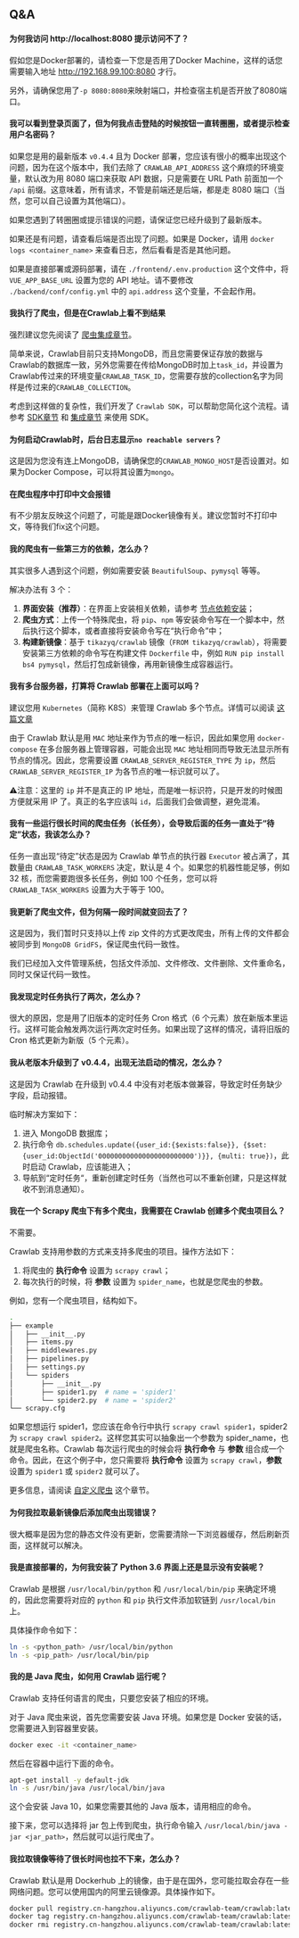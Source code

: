 ## Q&A

#### 为何我访问 http://localhost:8080 提示访问不了？

假如您是Docker部署的，请检查一下您是否用了Docker Machine，这样的话您需要输入地址 http://192.168.99.100:8080 才行。

另外，请确保您用了`-p 8080:8080`来映射端口，并检查宿主机是否开放了8080端口。

#### 我可以看到登录页面了，但为何我点击登陆的时候按钮一直转圈圈，或者提示检查用户名密码？

如果您是用的最新版本 `v0.4.4` 且为 Docker 部署，您应该有很小的概率出现这个问题，因为在这个版本中，我们去除了 `CRAWLAB_API_ADDRESS` 这个麻烦的环境变量，默认改为用 8080 端口来获取 API 数据，只是需要在 URL Path 前面加一个 `/api` 前缀。这意味着，所有请求，不管是前端还是后端，都是走 8080 端口（当然，您可以自己设置为其他端口）。

如果您遇到了转圈圈或提示错误的问题，请保证您已经升级到了最新版本。

如果还是有问题，请查看后端是否出现了问题。如果是 Docker，请用 `docker logs <container_name>` 来查看日志，然后看看是否是其他问题。

如果是直接部署或源码部署，请在 `./frontend/.env.production` 这个文件中，将 `VUE_APP_BASE_URL` 设置为您的 API 地址。请不要修改 `./backend/conf/config.yml` 中的 `api.address` 这个变量，不会起作用。

#### 我执行了爬虫，但是在Crawlab上看不到结果

强烈建议您先阅读了 [爬虫集成章节](../Integration/README.md)。

简单来说，Crawlab目前只支持MongoDB，而且您需要保证存放的数据与Crawlab的数据库一致，另外您需要在传给MongoDB时加上`task_id`，并设置为Crawlab传过来的环境变量`CRAWLAB_TASK_ID`，您需要存放的collection名字为同样是传过来的`CRAWLAB_COLLECTION`。

考虑到这样做的复杂性，我们开发了 `Crawlab SDK`，可以帮助您简化这个流程。请参考 [SDK章节](../SDK/README.md) 和 [集成章节](../Integration/README.md) 来使用 SDK。

#### 为何启动Crawlab时，后台日志显示`no reachable servers`？

这是因为您没有连上MongoDB，请确保您的`CRAWLAB_MONGO_HOST`是否设置对。如果为Docker Compose，可以将其设置为`mongo`。

#### 在爬虫程序中打印中文会报错

有不少朋友反映这个问题了，可能是跟Docker镜像有关。建议您暂时不打印中文，等待我们fix这个问题。

#### 我的爬虫有一些第三方的依赖，怎么办？

其实很多人遇到这个问题，例如需要安装 `BeautifulSoup`、`pymysql` 等等。

解决办法有 3 个：

1. **界面安装（推荐）**：在界面上安装相关依赖，请参考 [节点依赖安装](../Node/Installation.md)；
2. **爬虫方式**：上传一个特殊爬虫，将 `pip`、`npm` 等安装命令写在一个脚本中，然后执行这个脚本，或者直接将安装命令写在“执行命令”中；
3. **构建新镜像**：基于 `tikazyq/crawlab` 镜像（`FROM tikazyq/crawlab`），将需要安装第三方依赖的命令写在构建文件 `Dockerfile` 中，例如 `RUN pip install bs4 pymysql`，然后打包成新镜像，再用新镜像生成容器运行。

#### 我有多台服务器，打算将 Crawlab 部署在上面可以吗？

建议您用 `Kubernetes`（简称 K8S）来管理 Crawlab 多个节点。详情可以阅读 [这篇文章](https://mp.weixin.qq.com/s?__biz=MzA4NTI3MDczMQ==&mid=2648421495&idx=1&sn=8856af6e7ea1e9947d1c27a76aefe509&chksm=87f59dd3b08214c538f4d48f20df2923aec0ff05d053a68bec2e73fbf9886096f741197aa39a&mpshare=1&scene=1&srcid=1206PH2f5pPMib1nlf253oP2&sharer_sharetime=1575632058514&sharer_shareid=94a92f1041e202e68ae357b6530fc68c&exportkey=AjblMAl05lrn18vSvHIJ4fM%3D&pass_ticket=bGg98lGunZfkTqL19G6rj3F4jyGo%2BPyr9K7KQAflR8fYhw9LNyOThOUYNxbspGyV#rd)

由于 Crawlab 默认是用 `MAC` 地址来作为节点的唯一标识，因此如果您用 `docker-compose` 在多台服务器上管理容器，可能会出现 `MAC` 地址相同而导致无法显示所有节点的情况。因此，您需要设置 `CRAWLAB_SERVER_REGISTER_TYPE` 为 `ip`，然后 `CRAWLAB_SERVER_REGISTER_IP` 为各节点的唯一标识就可以了。

⚠️注意：这里的 `ip` 并不是真正的 IP 地址，而是唯一标识符，只是开发的时候图方便就采用 IP 了。真正的名字应该叫 `id`，后面我们会做调整，避免混淆。

#### 我有一些运行很长时间的爬虫任务（长任务），会导致后面的任务一直处于“待定”状态，我该怎么办？

任务一直出现“待定”状态是因为 Crawlab 单节点的执行器 `Executor` 被占满了，其数量由 `CRAWLAB_TASK_WORKERS` 决定，默认是 4 个。如果您的机器性能足够，例如 32 核，而您需要跑很多长任务，例如 100 个任务，您可以将 `CRAWLAB_TASK_WORKERS` 设置为大于等于 100。

#### 我更新了爬虫文件，但为何隔一段时间就变回去了？

这是因为，我们暂时只支持以上传 zip 文件的方式更改爬虫，所有上传的文件都会被同步到 `MongoDB GridFS`，保证爬虫代码一致性。

我们已经加入文件管理系统，包括文件添加、文件修改、文件删除、文件重命名，同时又保证代码一致性。

#### 我发现定时任务执行了两次，怎么办？

很大的原因，您是用了旧版本的定时任务 Cron 格式（6 个元素）放在新版本里运行。这样可能会触发两次运行两次定时任务。如果出现了这样的情况，请将旧版的 Cron 格式更新为新版（5 个元素）。

#### 我从老版本升级到了 v0.4.4，出现无法启动的情况，怎么办？

这是因为 Crawlab 在升级到 v0.4.4 中没有对老版本做兼容，导致定时任务缺少字段，启动报错。

临时解决方案如下：
1. 进入 MongoDB 数据库；
2. 执行命令 `db.schedules.update({user_id:{$exists:false}}, {$set:{user_id:ObjectId('000000000000000000000000')}}, {multi: true})`，此时启动 Crawlab，应该能进入；
3. 导航到“定时任务“，重新创建定时任务（当然也可以不重新创建，只是这样就收不到消息通知）。

#### 我在一个 Scrapy 爬虫下有多个爬虫，我需要在 Crawlab 创建多个爬虫项目么？

不需要。

Crawlab 支持用参数的方式来支持多爬虫的项目。操作方法如下：
1. 将爬虫的 **执行命令** 设置为 `scrapy crawl`；
2. 每次执行的时候，将 **参数** 设置为 `spider_name`，也就是您爬虫的参数。

例如，您有一个爬虫项目，结构如下。

```bash
.
├── example
│   ├── __init__.py
│   ├── items.py
│   ├── middlewares.py
│   ├── pipelines.py
│   ├── settings.py
│   └── spiders
│       ├── __init__.py
│       ├── spider1.py  # name = 'spider1'
│       └── spider2.py  # name = 'spider2'
└── scrapy.cfg
```

如果您想运行 spider1，您应该在命令行中执行 `scrapy crawl spider1`，spider2 为 `scrapy crawl spider2`。这样您其实可以抽象出一个参数为 spider_name，也就是爬虫名称。Crawlab 每次运行爬虫的时候会将 **执行命令** 与 **参数** 组合成一个命令。因此，在这个例子中，您只需要将 **执行命令** 设置为 `scrapy crawl`，**参数** 设置为 `spider1` 或 `spider2` 就可以了。

更多信息，请阅读 [自定义爬虫](../Spider/CustomizedSpider.md) 这个章节。

#### 为何我拉取最新镜像后添加爬虫出现错误？

很大概率是因为您的静态文件没有更新，您需要清除一下浏览器缓存，然后刷新页面，这样就可以解决。

#### 我是直接部署的，为何我安装了 Python 3.6 界面上还是显示没有安装呢？

Crawlab 是根据 `/usr/local/bin/python` 和 `/usr/local/bin/pip` 来确定环境的，因此您需要将对应的 `python` 和 `pip` 执行文件添加软链到 `/usr/local/bin` 上。

具体操作命令如下：

```bash
ln -s <python_path> /usr/local/bin/python
ln -s <pip_path> /usr/local/bin/pip
```

#### 我的是 Java 爬虫，如何用 Crawlab 运行呢？

Crawlab 支持任何语言的爬虫，只要您安装了相应的环境。

对于 Java 爬虫来说，首先您需要安装 Java 环境。如果您是 Docker 安装的话，您需要进入到容器里安装。

```bash
docker exec -it <container_name>
```

然后在容器中运行下面的命令。

```bash
apt-get install -y default-jdk
ln -s /usr/bin/java /usr/local/bin/java
```

这个会安装 Java 10，如果您需要其他的 Java 版本，请用相应的命令。

接下来，您可以选择将 jar 包上传到爬虫，执行命令输入 `/usr/local/bin/java -jar <jar_path>`，然后就可以运行爬虫了。

#### 我拉取镜像等待了很长时间也拉不下来，怎么办？

Crawlab 默认是用 Dockerhub 上的镜像，由于是在国外，您可能拉取会存在一些网络问题。您可以使用国内的阿里云镜像源。具体操作如下。

```bash
docker pull registry.cn-hangzhou.aliyuncs.com/crawlab-team/crawlab:latest
docker tag registry.cn-hangzhou.aliyuncs.com/crawlab-team/crawlab:latest tikazyq/crawlab:latest
docker rmi registry.cn-hangzhou.aliyuncs.com/crawlab-team/crawlab:latest
```

